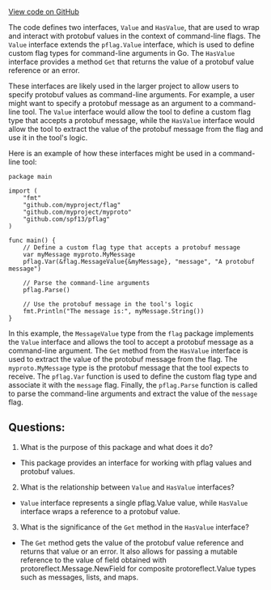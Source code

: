 [View code on GitHub](https://github.com/cosmos/cosmos-sdk.git/client/v2/autocli/flag/value.go)

The code defines two interfaces, `Value` and `HasValue`, that are used to wrap and interact with protobuf values in the context of command-line flags. The `Value` interface extends the `pflag.Value` interface, which is used to define custom flag types for command-line arguments in Go. The `HasValue` interface provides a method `Get` that returns the value of a protobuf value reference or an error. 

These interfaces are likely used in the larger project to allow users to specify protobuf values as command-line arguments. For example, a user might want to specify a protobuf message as an argument to a command-line tool. The `Value` interface would allow the tool to define a custom flag type that accepts a protobuf message, while the `HasValue` interface would allow the tool to extract the value of the protobuf message from the flag and use it in the tool's logic. 

Here is an example of how these interfaces might be used in a command-line tool:

```
package main

import (
	"fmt"
	"github.com/myproject/flag"
	"github.com/myproject/myproto"
	"github.com/spf13/pflag"
)

func main() {
	// Define a custom flag type that accepts a protobuf message
	var myMessage myproto.MyMessage
	pflag.Var(&flag.MessageValue{&myMessage}, "message", "A protobuf message")

	// Parse the command-line arguments
	pflag.Parse()

	// Use the protobuf message in the tool's logic
	fmt.Println("The message is:", myMessage.String())
}
```

In this example, the `MessageValue` type from the `flag` package implements the `Value` interface and allows the tool to accept a protobuf message as a command-line argument. The `Get` method from the `HasValue` interface is used to extract the value of the protobuf message from the flag. The `myproto.MyMessage` type is the protobuf message that the tool expects to receive. The `pflag.Var` function is used to define the custom flag type and associate it with the `message` flag. Finally, the `pflag.Parse` function is called to parse the command-line arguments and extract the value of the `message` flag.
## Questions: 
 1. What is the purpose of this package and what does it do?
- This package provides an interface for working with pflag values and protobuf values.

2. What is the relationship between `Value` and `HasValue` interfaces?
- `Value` interface represents a single pflag.Value value, while `HasValue` interface wraps a reference to a protobuf value.

3. What is the significance of the `Get` method in the `HasValue` interface?
- The `Get` method gets the value of the protobuf value reference and returns that value or an error. It also allows for passing a mutable reference to the value of field obtained with protoreflect.Message.NewField for composite protoreflect.Value types such as messages, lists, and maps.